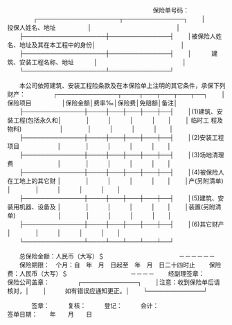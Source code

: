 
 


　　　　　　　　　　　　　　　　　　　　　　　　保险单号码：
　　
　　┌───────────────────┬──────────────┐
　　│　　　　　 投保人姓名、地址　　　　　 │　　　　　　　　　　　　　　│
　　├───────────────────┼──────────────┤
　　│被保险人姓名、地址及其在本工程中的身份│　　　　　　　　　　　　　　│
　　├───────────────────┼──────────────┤
　　│　　　 建筑、安装工程名称、地址　　　 │　　　　　　　　　　　　　　│
　　└───────────────────┴──────────────┘
　　

　　本公司依照建筑、安装工程险条款及在本保险单上注明的其它条件，承保下列财产：
　　
　　┌──────────────┬────┬───┬───┬───┬──┐
　　│　　　　　保险项目　　　　　│保险金额│费率‰│保险费│免赔额│备注│
　　├──────────────┼────┼───┼───┼───┼──┤
　　│(1)建筑、安装工程(包括永久和│　　　　│　　　│　　　│　　　│　　│
　　│
临时工
程及物料)　　　　　　 │　　　　│　　　│　　　│　　　│　　│
　　├──────────────┼────┼───┼───┼───┼──┤
　　│(2)安装工程项目　　　　　　 │　　　　│　　　│　　　│　　　│　　│
　　├──────────────┼────┼───┼───┼───┼──┤
　　│(3)场地清理费　　　　　　　 │　　　　│　　　│　　　│　　　│　　│
　　├──────────────┼────┼───┼───┼───┼──┤
　　│(4)被保险人在工地上的其它财 │　　　　│　　　│　　　│　　　│　　│
　　│产(另附清单)　　　　　　　　│　　　　│　　　│　　　│　　　│　　│
　　├──────────────┼────┼───┼───┼───┼──┤
　　│(5)建筑、安装用机器、设备及 │　　　　│　　　│　　　│　　　│　　│
　　│装置(另附清单)　　　　　　　│　　　　│　　　│　　　│　　　│　　│
　　├──────────────┼────┼───┼───┼───┼──┤
　　│(6)其它财产　　　　　　　　 │　　　　│　　　│　　　│　　　│　　│
　　└──────────────┴────┴───┴───┴───┴──┘
　　

　　总保险金额：人民币（大写）＄
　　　　　　　　　　　　－－－－－－
　　保险期限：　个月：自　年　月　日起至　年　月　日二十四时止
　　保险费：人民币（大写）＄
　　　　　　　　　　－－－－
　　经副理签章：　　　　　保险公司盖章：
　　
　　┌─────────────┐
　　│注意：收到保险单后请核对，│
　　│　　　如有错误应通知更正。│
　　└─────────────┘
　　

　　　　签章：　　　复核：　　　登记：　　　会计：　　　　　　　　　　　　　　　　　　　　　　
　　签单日期：　　年　　月　　日
　　
 


 

 
 
 
 
 
  


  
 

  


  


  
 
 
 
 

